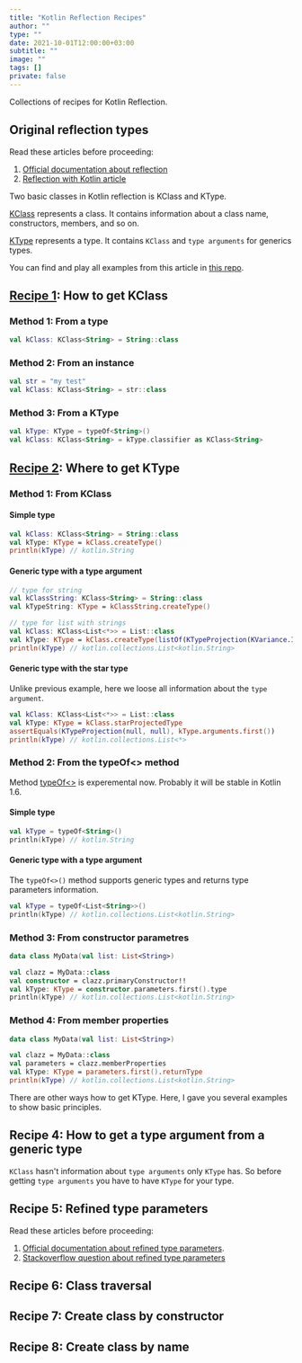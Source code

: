 ```yaml
---
title: "Kotlin Reflection Recipes"
author: ""
type: ""
date: 2021-10-01T12:00:00+03:00
subtitle: ""
image: ""
tags: []
private: false
---
```

Collections of recipes for Kotlin Reflection.
<!--more-->

## Original reflection types
Read these articles before proceeding:
1. [Official documentation about reflection](https://kotlinlang.org/docs/reflection.html)
2. [Reflection with Kotlin article](https://www.baeldung.com/kotlin/reflection)

Two basic classes in Kotlin reflection is KClass and KType.

[KClass](https://kotlinlang.org/api/latest/jvm/stdlib/kotlin.reflect/-k-class/) represents a class. It contains information about a class name, constructors, members, and so on.

[KType](https://kotlinlang.org/api/latest/jvm/stdlib/kotlin.reflect/-k-type/) represents a type. It contains `KClass` and `type arguments` for generics types.


You can find and play all examples from this article in [this repo](https://github.com/jaitl/kotlin-reflection-examples).

## [Recipe 1](https://github.com/jaitl/kotlin-reflection-examples/blob/main/examples/src/test/kotlin/pro/jaitl/kotlin/reflection/KClassTest.kt): How to get KClass
### Method 1: From a type
```kotlin
val kClass: KClass<String> = String::class
```

### Method 2: From an instance
```kotlin
val str = "my test"
val kClass: KClass<String> = str::class
```

### Method 3: From a KType
```kotlin
val kType: KType = typeOf<String>()
val kClass: KClass<String> = kType.classifier as KClass<String>
```

## [Recipe 2](https://github.com/jaitl/kotlin-reflection-examples/blob/main/examples/src/test/kotlin/pro/jaitl/kotlin/reflection/KTypeTest.kt): Where to get KType
### Method 1: From KClass
#### Simple type
```kotlin
val kClass: KClass<String> = String::class
val kType: KType = kClass.createType()
println(kType) // kotlin.String
```

#### Generic type with a type argument
```kotlin
// type for string
val kClassString: KClass<String> = String::class
val kTypeString: KType = kClassString.createType()

// type for list with strings
val kClass: KClass<List<*>> = List::class
val kType: KType = kClass.createType(listOf(KTypeProjection(KVariance.INVARIANT, kTypeString)))
println(kType) // kotlin.collections.List<kotlin.String>
```

#### Generic type with the star type
Unlike previous example, here we loose all information about the `type argument`.
```kotlin
val kClass: KClass<List<*>> = List::class
val kType: KType = kClass.starProjectedType
assertEquals(KTypeProjection(null, null), kType.arguments.first())
println(kType) // kotlin.collections.List<*>
```

### Method 2: From the typeOf<> method
Method [typeOf<>](https://kotlinlang.org/api/latest/jvm/stdlib/kotlin.reflect/type-of.html) is experemental now. Probably it will be stable in Kotlin 1.6.
#### Simple type
```kotlin
val kType = typeOf<String>()
println(kType) // kotlin.String
```

#### Generic type with a type argument
The `typeOf<>()` method supports generic types and returns type parameters information.
```kotlin
val kType = typeOf<List<String>>()
println(kType) // kotlin.collections.List<kotlin.String>
```

### Method 3: From constructor parametres
```kotlin
data class MyData(val list: List<String>)

val clazz = MyData::class
val constructor = clazz.primaryConstructor!!
val kType: KType = constructor.parameters.first().type
println(kType) // kotlin.collections.List<kotlin.String>
```

### Method 4: From member properties
```kotlin
data class MyData(val list: List<String>)

val clazz = MyData::class
val parameters = clazz.memberProperties
val kType: KType = parameters.first().returnType
println(kType) // kotlin.collections.List<kotlin.String>
```

There are other ways how to get KType. Here, I gave you several examples to show basic principles.

## Recipe 4: How to get a type argument from a generic type
`KClass` hasn't information about `type arguments` only `KType` has. So before getting `type arguments` you have to have `KType` for your type.


## Recipe 5: Refined type parameters
Read these articles before proceeding:
1. [Official documentation about refined type parameters](https://kotlinlang.org/docs/inline-functions.html#reified-type-parameters).
2. [Stackoverflow question about refined type parameters](https://stackoverflow.com/questions/45949584/how-does-the-reified-keyword-in-kotlin-work)



## Recipe 6: Class traversal

## Recipe 7: Create class by constructor

## Recipe 8: Create class by name

